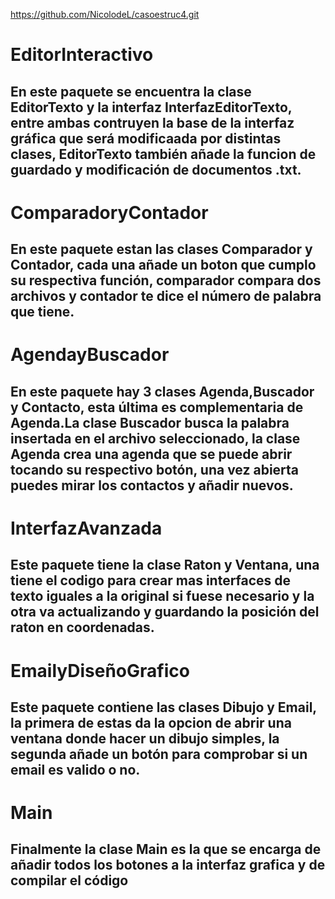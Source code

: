 https://github.com/NicolodeL/casoestruc4.git
# EditorInteractivo
## En este paquete se encuentra la clase EditorTexto y la interfaz InterfazEditorTexto, entre ambas contruyen la base de la interfaz gráfica que será modificaada por distintas clases, EditorTexto también añade la funcion de guardado y modificación de documentos .txt.
# ComparadoryContador
## En este paquete estan las clases Comparador y Contador, cada una añade un boton que cumplo su respectiva función, comparador compara dos archivos y contador te dice el número de palabra que tiene.
# AgendayBuscador
## En este paquete hay 3 clases Agenda,Buscador y Contacto, esta última es complementaria de Agenda.La clase Buscador busca la palabra insertada en el archivo seleccionado, la clase Agenda crea una agenda que se puede abrir tocando su respectivo botón, una vez abierta puedes mirar los contactos y añadir nuevos.
# InterfazAvanzada
## Este paquete tiene la clase Raton y Ventana, una tiene el codigo para crear mas interfaces de texto iguales a la original si fuese necesario y la otra va actualizando y guardando la posición del raton en coordenadas.
# EmailyDiseñoGrafico
## Este paquete contiene las clases Dibujo y Email, la primera de estas da la opcion de abrir una ventana donde hacer un dibujo simples, la segunda añade un botón para comprobar si un email es valido o no.
# Main
## Finalmente la clase Main es la que se encarga de añadir todos los botones a la interfaz grafica y de compilar el código
